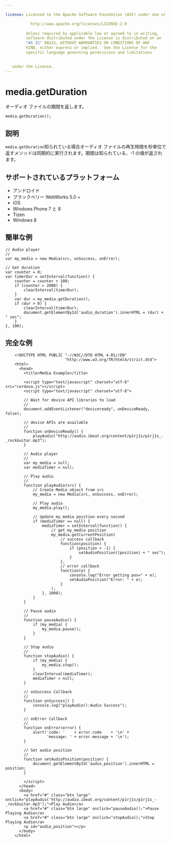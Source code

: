 ```yaml
---

license: Licensed to the Apache Software Foundation (ASF) under one or more contributor license agreements. See the NOTICE file distributed with this work for additional information regarding copyright ownership. The ASF licenses this file to you under the Apache License, Version 2.0 (the "License"); you may not use this file except in compliance with the License. You may obtain a copy of the License at

           http://www.apache.org/licenses/LICENSE-2.0
    
         Unless required by applicable law or agreed to in writing,
         software distributed under the License is distributed on an
         "AS IS" BASIS, WITHOUT WARRANTIES OR CONDITIONS OF ANY
         KIND, either express or implied.  See the License for the
         specific language governing permissions and limitations
    

   under the License.
---
```


# media.getDuration

オーディオ ファイルの期間を返します。

    media.getDuration();
    

## 説明

`media.getDuration`知られている場合オーディオ ファイルの再生時間を秒単位で返すメソッドは同期的に実行されます。期間は知られている、-1 の値が返されます。

## サポートされているプラットフォーム

*   アンドロイド
*   ブラックベリー WebWorks 5.0 +
*   iOS
*   Windows Phone 7 と 8
*   Tizen
*   Windows 8

## 簡単な例

    // Audio player
    //
    var my_media = new Media(src, onSuccess, onError);
    
    // Get duration
    var counter = 0;
    var timerDur = setInterval(function() {
        counter = counter + 100;
        if (counter > 2000) {
            clearInterval(timerDur);
        }
        var dur = my_media.getDuration();
        if (dur > 0) {
            clearInterval(timerDur);
            document.getElementById('audio_duration').innerHTML = (dur) + " sec";
        }
    }, 100);
    

## 完全な例

        <!DOCTYPE HTML PUBLIC "-//W3C//DTD HTML 4.01//EN"
                              "http://www.w3.org/TR/html4/strict.dtd">
        <html>
          <head>
            <title>Media Example</title>
    
            <script type="text/javascript" charset="utf-8" src="cordova.js"></script>
            <script type="text/javascript" charset="utf-8">
    
            // Wait for device API libraries to load
            //
            document.addEventListener("deviceready", onDeviceReady, false);
    
            // device APIs are available
            //
            function onDeviceReady() {
                playAudio("http://audio.ibeat.org/content/p1rj1s/p1rj1s_-_rockGuitar.mp3");
            }
    
            // Audio player
            //
            var my_media = null;
            var mediaTimer = null;
    
            // Play audio
            //
            function playAudio(src) {
                // Create Media object from src
                my_media = new Media(src, onSuccess, onError);
    
                // Play audio
                my_media.play();
    
                // Update my_media position every second
                if (mediaTimer == null) {
                    mediaTimer = setInterval(function() {
                        // get my_media position
                        my_media.getCurrentPosition(
                            // success callback
                            function(position) {
                                if (position > -1) {
                                    setAudioPosition((position) + " sec");
                                }
                            },
                            // error callback
                            function(e) {
                                console.log("Error getting pos=" + e);
                                setAudioPosition("Error: " + e);
                            }
                        );
                    }, 1000);
                }
            }
    
            // Pause audio
            //
            function pauseAudio() {
                if (my_media) {
                    my_media.pause();
                }
            }
    
            // Stop audio
            //
            function stopAudio() {
                if (my_media) {
                    my_media.stop();
                }
                clearInterval(mediaTimer);
                mediaTimer = null;
            }
    
            // onSuccess Callback
            //
            function onSuccess() {
                console.log("playAudio():Audio Success");
            }
    
            // onError Callback
            //
            function onError(error) {
                alert('code: '    + error.code    + '\n' +
                      'message: ' + error.message + '\n');
            }
    
            // Set audio position
            //
            function setAudioPosition(position) {
                document.getElementById('audio_position').innerHTML = position;
            }
    
            </script>
          </head>
          <body>
            <a href="#" class="btn large" onclick="playAudio('http://audio.ibeat.org/content/p1rj1s/p1rj1s_-_rockGuitar.mp3');">Play Audio</a>
            <a href="#" class="btn large" onclick="pauseAudio();">Pause Playing Audio</a>
            <a href="#" class="btn large" onclick="stopAudio();">Stop Playing Audio</a>
            <p id="audio_position"></p>
          </body>
        </html>